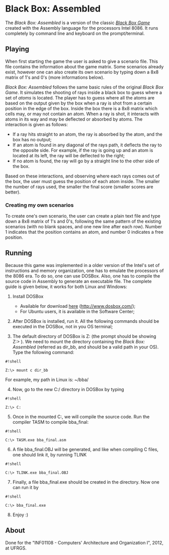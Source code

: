 # **Black Box: Assembled** #

The *Black Box: Assembled* is a version of the classic [*Black Box Game*](https://en.wikipedia.org/wiki/Black_Box_(game)) created with the Assembly language for the processors Intel 8086. It runs completely by command line and keyboard on the prompt/terminal. 

## **Playing** ##

When first starting the game the user is asked to give a scenario file. This file contains the information about the game matrix. Some scenarios already exist, however one can also create its own scenario by typing down a 8x8 matrix of 1's and 0's (more informations below).

*Black Box: Assembled* follows the same basic rules of the original *Black Box Game*. It simulates the shooting of rays inside a black box to guess where a set of *atoms* is located. The player has to guess where all the atoms are based on the output given by the box when a ray is shot from a certain position in the edge of the box. Inside the box there is a 8x8 matrix which cells may, or may not contain an atom. When a ray is shot, it interacts with atoms in its way and may be deflected or absorbed by atoms. The interaction is given as follows:

* If a ray hits straight to an atom, the ray is absorbed by the atom, and the box has no output;
* If an atom is found in any diagonal of the rays path, it deflects the ray to the opposite side. For example, if the ray is going up and an atom is located at its left, the ray will be deflected to the right;
* If no atom is found, the ray will go by a straight line to the other side of the box.

Based on these interactions, and observing where each rays comes out of the box, the user must guess the position of each atom inside. The smaller the number of rays used, the smaller the final score (smaller scores are better).

### Creating my own scenarios ###

To create one's own scenario, the user can create a plain text file and type down a 8x8 matrix of 1's and 0's, following the same pattern of the existing scenarios (with no blank spaces, and one new line after each row). Number 1 indicates that the position contains an atom, and number 0 indicates a free position.

## **Running** ##

Because this game was implemented in a older version of the Intel's set of instructions and memory organization, one has to emulate the processors of the 8086 era. To do so, one can use DOSBox. Also, one has to compile the source code in Assembly to generate an executable file. The complete guide is given below, it works for both Linux and Windows:

1. Install DOSBox
     * Available for download [here](http://www.dosbox.com/) (http://www.dosbox.com/);
     * For Ubuntu users, it is available in the Software Center;


2. After DOSBox is installed, run it. All the following commands should be executed in the DOSBox, not in you OS terminal;

3. The default directory of DOSBox is Z: (the prompt should be showing Z:\> ). We need to mount the directory containing the *Black Box: Assembled* (referred as dir_bb, and should be a valid path in your OS). Type the following command: 
	
```
#!shell

Z:\> mount c dir_bb
```
For example, my path in Linux is: ~/bba/

4. Now, go to the new C:/ directory in DOSBox by typing
```
#!shell

Z:\> C:
```

5. Once in the mounted C:\, we will compile the source code. Run the compiler TASM to compile bba_final:
```
#!shell

C:\> TASM.exe bba_final.asm
```

6. A file bba_final.OBJ will be generated, and like when compiling C files, one should link it, by running TLINK
```
#!shell

C:\> TLINK.exe bba_final.OBJ
```

7. Finally, a file bba_final.exe should be created in the directory. Now one can run it by
```
#!shell

C:\> bba_final.exe
```

8. Enjoy :)

## **About** ##

Done for the "INF01108 - Computers' Architecture and Organization I", 2012, at UFRGS.